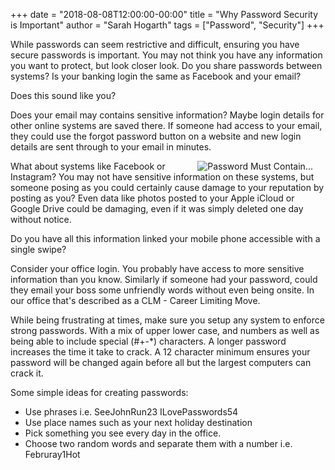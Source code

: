 +++
date = "2018-08-08T12:00:00-00:00"
title = "Why Password Security is Important"
author = "Sarah Hogarth"
tags = ["Password", "Security"]
+++
 
While passwords can seem restrictive and difficult, ensuring you have secure passwords is important.  You may not think you have any information you want to protect, but look closer look.  Do you share passwords between systems? Is your banking login the same as Facebook and your email?

Does this sound like you?<!--more-->
 
Does your email may contains sensitive information?  Maybe login details for other online systems are saved there.  If someone had access to your email, they could use the forgot password button on a website and new login details are sent through to your email in minutes.

<img src="/images/passwordmustcontain.png" alt="Password Must Contain..." align=right hspace=20>
 
What about systems like Facebook or Instagram?  You may not have sensitive information on these systems, but someone posing as you could certainly cause damage to your reputation by posting as you?  Even data like photos posted to your Apple iCloud or Google Drive could be damaging, even if it was simply deleted one day without notice.

Do you have all this information linked your mobile phone accessible with a single swipe?
 
Consider your office login.  You probably have access to more sensitive information than you know.   Similarly if someone had your password, could they email your boss some unfriendly words without even being onsite.  In our office that's described as a CLM - Career Limiting Move.
 
While being frustrating at times, make sure you setup any system to enforce strong passwords.  With a mix of upper lower case, and numbers as well as being able to include special (#+-*) characters.  A longer password increases the time it take to crack.  A 12 character minimum ensures your password will be changed again before all but the largest computers can crack it.
 
Some simple ideas for creating passwords:

* Use phrases i.e. SeeJohnRun23 ILovePasswords54
* Use place names such as your next holiday destination
* Pick something you see every day in the office.
* Choose two random words and separate them with a number i.e. Februray1Hot
